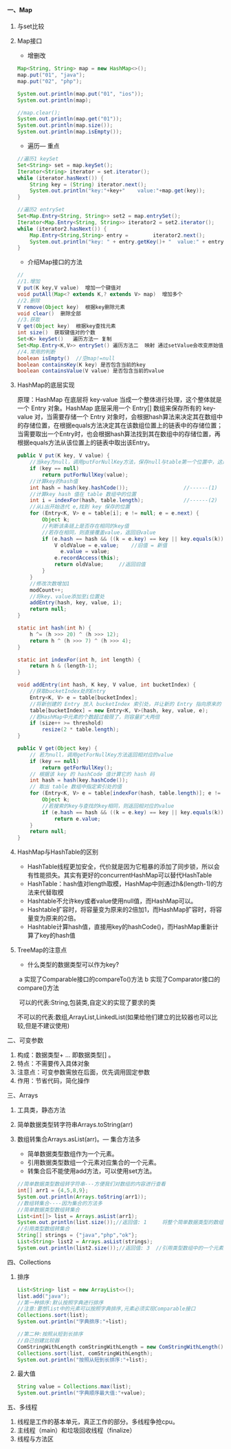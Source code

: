 #### 一、Map

1. 与set比较      

2. Map接口

   * 增删改

   ```java
   Map<String, String> map = new HashMap<>();
   map.put("01", "java");
   map.put("02", "php");
   
   System.out.println(map.put("01", "ios"));
   System.out.println(map);
   
   //map.clear();
   System.out.println(map.get("01"));
   System.out.println(map.size());
   System.out.println(map.isEmpty());
   ```

   * 遍历— 重点

   ```java
   //遍历1 keySet
   Set<String> set = map.keySet();
   Iterator<String> iterator = set.iterator();
   while (iterator.hasNext()) {
       String key = (String) iterator.next();
       System.out.println("key:"+key+"    value:"+map.get(key));
   }
   
   //遍历2 entrySet
   Set<Map.Entry<String, String>> set2 = map.entrySet();
   Iterator<Map.Entry<String, String>> iterator2 = set2.iterator();
   while (iterator2.hasNext()) {
       Map.Entry<String,String> entry =        iterator2.next();
       System.out.println("key: " + entry.getKey()+ "  value:" + entry.getValue());
   }
   ```

   * 介绍Map接口的方法

   ```java
   //
   //1.增加
   V put(K key,V value)  增加一个键值对
   void putAll(Map<? extends K,? extends V> map)  增加多个
   //2.删除
   V remove(Object key)  根据key删除元素
   void clear()  删除全部
   //3.获取
   V get(Object key)  根据key查找元素
   int size()  获取键值对的个数
   Set<K> keySet()   遍历方法一 复制
   Set<Map.Entry<K,V>> entrySet() 遍历方法二  映射 通过setValue会改变原始值
   //4.常用的判断
   boolean isEmpty()  //空map!=null
   boolean containsKey(K key) 是否包含当前的key
   boolean containsValue(V value) 是否包含当前的value                 
   ```

3. HashMap的底层实现

   原理：HashMap 在底层将 key-value 当成一个整体进行处理，这个整体就是一个 Entry 对象。HashMap 底层采用一个 Entry[] 数组来保存所有的 key-value 对，当需要存储一个 Entry 对象时，会根据hash算法来决定其在数组中的存储位置，在根据equals方法决定其在该数组位置上的链表中的存储位置；当需要取出一个Entry时，也会根据hash算法找到其在数组中的存储位置，再根据equals方法从该位置上的链表中取出该Entry。

   ```java
   public V put(K key, V value) {
       //当key为null，调用putForNullKey方法，保存null与table第一个位置中，这是HashMap允许为null的原因
       if (key == null)
           return putForNullKey(value);
       //计算key的hash值
       int hash = hash(key.hashCode());                  //------(1)
       //计算key hash 值在 table 数组中的位置
       int i = indexFor(hash, table.length);             //------(2)
       //从i出开始迭代 e,找到 key 保存的位置
       for (Entry<K, V> e = table[i]; e != null; e = e.next) {
           Object k;
           //判断该条链上是否存在相同的key值
           //若存在相同，则直接覆盖value，返回旧value
           if (e.hash == hash && ((k = e.key) == key || key.equals(k))) {
               V oldValue = e.value;    //旧值 = 新值
                 e.value = value;
               e.recordAccess(this);
               return oldValue;     //返回旧值
           }
       }
       //修改次数增加1
       modCount++;
       //将key、value添加至i位置处
       addEntry(hash, key, value, i);
       return null;
   }
   
   static int hash(int h) {
       h ^= (h >>> 20) ^ (h >>> 12);
       return h ^ (h >>> 7) ^ (h >>> 4);
   }
   
   static int indexFor(int h, int length) {
       return h & (length-1);
   }
   
   void addEntry(int hash, K key, V value, int bucketIndex) {
       //获取bucketIndex处的Entry
       Entry<K, V> e = table[bucketIndex];
       //将新创建的 Entry 放入 bucketIndex 索引处，并让新的 Entry 指向原来的 Entry 
       table[bucketIndex] = new Entry<K, V>(hash, key, value, e);
       //若HashMap中元素的个数超过极限了，则容量扩大两倍
       if (size++ >= threshold)
           resize(2 * table.length);
   }
   
   public V get(Object key) {
       // 若为null，调用getForNullKey方法返回相对应的value
       if (key == null)
           return getForNullKey();
       // 根据该 key 的 hashCode 值计算它的 hash 码  
       int hash = hash(key.hashCode());
       // 取出 table 数组中指定索引处的值
       for (Entry<K, V> e = table[indexFor(hash, table.length)]; e != null; e = e.next) {
           Object k;
           //若搜索的key与查找的key相同，则返回相对应的value
           if (e.hash == hash && ((k = e.key) == key || key.equals(k)))
               return e.value;
       }
       return null;
   }
   ```



3. HashMap与HashTable的区别

   - HashTable线程更加安全，代价就是因为它粗暴的添加了同步锁，所以会有性能损失。其实有更好的concurrentHashMap可以替代HashTable
   - HashTable：hash值对length取模，HashMap中则通过h&(length-1)的方法来代替取模
   - Hashtable不允许key或者value使用null值，而HashMap可以。
   - Hashtable扩容时，将容量变为原来的2倍加1，而HashMap扩容时，将容量变为原来的2倍。 
   - Hashtable计算hash值，直接用key的hashCode()，而HashMap重新计算了key的hash值

   

4. TreeMap的注意点

   * 什么类型的数据类型可以作为key?

   ​    a 实现了Comparable接口的compareTo()方法   b 实现了Comparator接口的compare()方法

   ​    可以的代表:String,包装类,自定义的实现了要求的类

   ​    不可以的代表:数组,ArrayList,LinkedList(如果给他们建立的比较器也可以比较,但是不建议使用)

   



二、可变参数

1. 构成：数据类型+ … 即数据类型[] 。
2. 特点：不需要传入具体对象
3. 注意点：可变参数需放在后面，优先调用固定参数
4. 作用：节省代码，简化操作



三、Arrays

1. 工具类，静态方法

2. 简单数据类型转字符串Arrays.toString(arr)

3. 数组转集合Arrays.asList(arr)。— 集合方法多

   * 简单数据类型数组作为一个元素。
   * 引用数据类型数组一个元素对应集合的一个元素。
   * 转集合后不能使用add方法，可以使用set方法。

   ```java
   //简单数据类型数组转字符串---方便我们对数组的内容进行查看
   int[] arr1 = {4,5,8,9};
   System.out.println(Arrays.toString(arr1));
   //数组转集合----因为集合的方法多
   //简单数据类型数组转集合
   List<int[]> list = Arrays.asList(arr1);
   System.out.println(list.size());//返回值: 1     将整个简单数据类型的数组作为了集合的一个元素
   //引用类型数组转集合
   String[] strings = {"java","php","ok"};
   List<String> list2 = Arrays.asList(strings);
   System.out.println(list2.size());//返回值: 3  //引用类型数组中的一个元素对应集合中的一个元素
   ```



四、Collections

1. 排序

   ```java
   List<String> list = new ArrayList<>();
   list.add("java");
   //第一种排序:默认按照字典进行排序
   //注意:要想list中的元素可以按照字典排序,元素必须实现Comparable接口
   Collections.sort(list);
   System.out.println("字典排序:"+list);
   
   //第二种:按照从短到长排序
   //自己创建比较器
   ComStringWithLength comStringWithLength = new ComStringWithLength();
   Collections.sort(list, comStringWithLength);
   System.out.println("按照从短到长排序:"+list);
   ```

2. 最大值

   ```java
   String value = Collections.max(list);
   System.out.println("字典顺序最大值:"+value);
   ```

   

五、多线程

1. 线程是工作的基本单元，真正工作的部分。多线程争抢cpu。
2. 主线程（main）和垃圾回收线程（finalize）
3. 线程与方法区